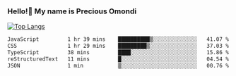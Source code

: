 ### Hello!👋 My name is Precious Omondi 

[![Top Langs](https://github-readme-stats.vercel.app/api/top-langs/?username=Presho99&langs_count=8&theme=dark)](https://github.com/Presho99/github-readme-stats)



<!--START_SECTION:waka-->

```txt
JavaScript         1 hr 39 mins    ██████████▒░░░░░░░░░░░░░░   41.07 %
CSS                1 hr 29 mins    █████████▒░░░░░░░░░░░░░░░   37.03 %
TypeScript         38 mins         ████░░░░░░░░░░░░░░░░░░░░░   15.86 %
reStructuredText   11 mins         █░░░░░░░░░░░░░░░░░░░░░░░░   04.54 %
JSON               1 min           ▒░░░░░░░░░░░░░░░░░░░░░░░░   00.76 %
```

<!--END_SECTION:waka-->

